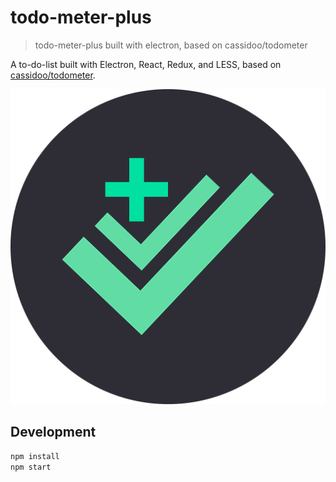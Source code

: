 # todo-meter-plus

> todo-meter-plus built with electron, based on cassidoo/todometer

A to-do-list built with Electron, React, Redux, and LESS, based on [cassidoo/todometer](http://cassidoo.github.io/todometer).

![todometer](static/assets/png/512x512.png)

## Development

```bash
npm install
npm start
```